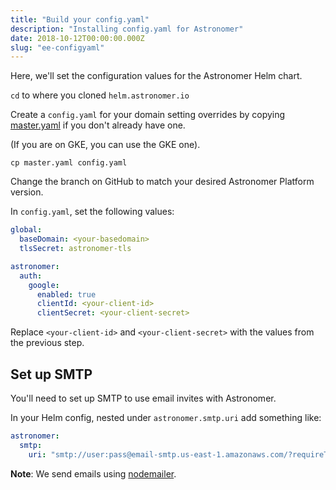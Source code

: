 ```yaml
---
title: "Build your config.yaml"
description: "Installing config.yaml for Astronomer"
date: 2018-10-12T00:00:00.000Z
slug: "ee-configyaml"
---
```

Here, we'll set the configuration values for the Astronomer Helm chart.

`cd` to where you cloned `helm.astronomer.io`

Create a `config.yaml` for your domain setting overrides by copying [master.yaml](https://github.com/astronomer/helm.astronomer.io/blob/master/configs/master.yaml) if you don't already have one.

(If you are on GKE, you can use the GKE one).

```
cp master.yaml config.yaml
```

Change the branch on GitHub to match your desired Astronomer Platform version.

In `config.yaml`, set the following values:

```yaml
global:
  baseDomain: <your-basedomain>
  tlsSecret: astronomer-tls

astronomer:
  auth:
    google:
      enabled: true   
      clientId: <your-client-id>
      clientSecret: <your-client-secret>
```

Replace `<your-client-id>` and `<your-client-secret>` with the values from the previous step.

## Set up SMTP

You'll need to set up SMTP to use email invites with Astronomer.

In your Helm config, nested under `astronomer.smtp.uri` add something like:

```yaml
astronomer:
  smtp:
    uri: "smtp://user:pass@email-smtp.us-east-1.amazonaws.com/?requireTLS=true"
```
**Note**: We send emails using [nodemailer](https://nodemailer.com/smtp/).
